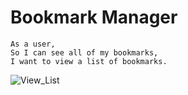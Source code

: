 # Bookmark Manager

```
As a user,
So I can see all of my bookmarks,
I want to view a list of bookmarks.
```

![View_List](https://i.imgur.com/cJ1OOKf.png)

